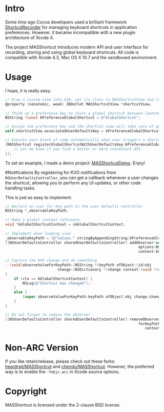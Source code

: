 # Intro

Some time ago Cocoa developers used a brilliant framework [ShortcutRecorder](http://wafflesoftware.net/shortcut/) for managing keyboard shortcuts in application preferences. However, it became incompatible with a new plugin architecture of Xcode 4.

The project MASShortcut introduces modern API and user interface for recording, storing and using global keyboard shortcuts. All code is compatible with Xcode 4.3, Mac OS X 10.7 and the sandboxed environment.

# Usage

I hope, it is really easy:

```objective-c
// Drop a custom view into XIB, set its class to MASShortcutView and its height to 19. If you select another appearance style look up the correct values in MASShortcutView.h
@property (nonatomic, weak) IBOutlet MASShortcutView *shortcutView;
	
// Think up a preference key to store a global shortcut between launches
NSString *const kPreferenceGlobalShortcut = @"GlobalShortcut";

// Assign the preference key and the shortcut view will take care of persistence
self.shortcutView.associatedUserDefaultsKey = kPreferenceGlobalShortcut;

// Execute your block of code automatically when user triggers a shortcut from preferences
[MASShortcut registerGlobalShortcutWithUserDefaultsKey:kPreferenceGlobalShortcut handler:^{
    // Let me know if you find a better or more convenient API.
}];
```

To set an example, I made a  demo project: [MASShortcutDemo](https://github.com/shpakovski/MASShortcutDemo). Enjoy!

#Notifications
By registering for KVO notifications from `NSUserDefaultsController`, you can get a callback whenever a user changes the shortcut, allowing you to perform any UI updates, or other code handling tasks.

This is just as easy to implement:
    
```objective-c
// Declare an ivar for key path in the user defaults controller
NSString *_observableKeyPath;
    
// Make a global context reference
void *kGlobalShortcutContext = &kGlobalShortcutContext;
    
// Implement when loading view
_observableKeyPath = [@"values." stringByAppendingString:kPreferenceGlobalShortcut];
[[NSUserDefaultsController sharedUserDefaultsController] addObserver:self forKeyPath:_observableKeyPath
                                                             options:NSKeyValueObservingOptionInitial
                                                             context:kGlobalShortcutContext];

// Capture the KVO change and do something
- (void)observeValueForKeyPath:(NSString *)keyPath ofObject:(id)obj
                        change:(NSDictionary *)change context:(void *)ctx
{
    if (ctx == kGlobalShortcutContext) {
        NSLog(@"Shortcut has changed");
    }
    else {
        [super observeValueForKeyPath:keyPath ofObject:obj change:change context:ctx];
    }
}

// Do not forget to remove the observer
[[NSUserDefaultsController sharedUserDefaultsController] removeObserver:self
                                                             forKeyPath:_observableKeyPath
                                                                context:kGlobalShortcutContext];
```

# Non-ARC Version

If you like retain/release, please check out these forks: [heardrwt/MASShortcut](https://github.com/heardrwt/MASShortcut) and [chendo/MASShortcut](https://github.com/chendo/MASShortcut). However, the preferred way is to enable the `-fobjc-arc` in Xcode source options.

# Copyright

MASShortcut is licensed under the 2-clause BSD license.
